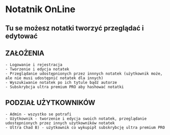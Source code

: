 # Notatnik OnLine

## Tu se możesz notatki tworzyć przeglądać i edytować

## ZAŁOŻENIA
    - Logowanie i rejestracja
    - Tworzenie i edycja notatek
    - Przeglądanie udostępnionych przez innnych notatek (użytkownik może, ale nie musi udostępnić notatek dla innych)
    - Wyszukiwanie notatek po ich tytule bądź autorze
    - Subskrybcja ultra premium PRO aby hashować notatki  

## PODZIAŁ UŻYTKOWNIKÓW
    - Admin - wszystko se potrafi
    - Użytkownik - tworzenie i edycja swoich notatek, przeglądanie udostępnionych przez innych użytkowników notatek
    - Ultra Chad B) - użytkownik co wykupipł subskrybcję ultra premium PRO
    
